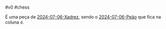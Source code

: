 
#v0  #chess 

É uma peça de [2024-07-06-Xadrez](api/2024/07/06/2024-07-06-Xadrez.md), sendo o [2024-07-06-Peão](_insight/2024-07-06-Peão.md) que fica na coluna `d`.

